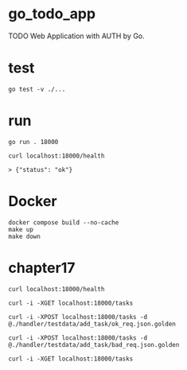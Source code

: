 # go_todo_app
TODO Web Application with AUTH by Go.

# test
```
go test -v ./...
```

# run
``` 
go run . 18000
``` 

```
curl localhost:18000/health

> {"status": "ok"}
```

# Docker
```
docker compose build --no-cache
make up
make down
```

# chapter17
```
curl localhost:18000/health

curl -i -XGET localhost:18000/tasks

curl -i -XPOST localhost:18000/tasks -d @./handler/testdata/add_task/ok_req.json.golden

curl -i -XPOST localhost:18000/tasks -d @./handler/testdata/add_task/bad_req.json.golden

curl -i -XGET localhost:18000/tasks
```
